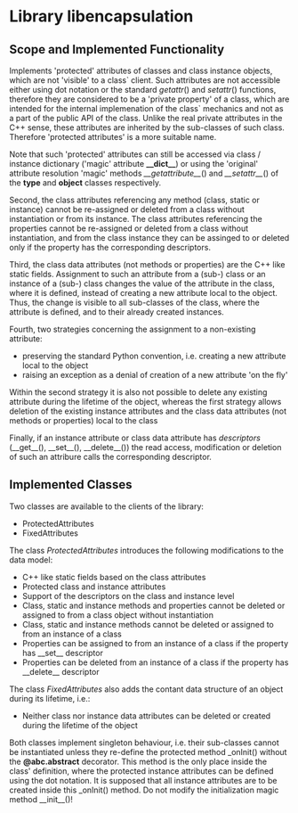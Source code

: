 # Library libencapsulation

## Scope and Implemented Functionality

Implements 'protected' attributes of classes and class instance objects, which are not 'visible' to a class\` client. Such attributes are not accessible either using dot notation or the standard *getattr*() and *setattr*() functions, therefore they are considered to be a 'private property' of a class, which are intended for the internal implemenation of the class\` mechanics and not as a part of the public API of the class. Unlike the real private attributes in the C++ sense, these attributes are inherited by the sub-classes of such class. Therefore 'protected attributes' is a more suitable name.

Note that such 'protected' attributes can still be accessed via class / instance dictionary ('magic' attribute **\_\_dict\_\_**) or using the 'original' attribute resolution 'magic' methods *\_\_getattribute\_\_*() and *\_\_setattr\_\_*() of the **type** and **object** classes respectively.

Second, the class attributes referencing any method (class, static or instance) cannot be re-assigned or deleted from a class without instantiation or from its instance. The class attributes referencing the properties cannot be re-assigned or deleted from a class without instantiation, and from the class instance they can be assinged to or deleted only if the property has the corresponding descriptors.

Third, the class data attributes (not methods or properties) are the C++ like static fields. Assignment to such an attribute from a (sub-) class or an instance of a (sub-) class changes the value of the attribute in the class, where it is defined, instead of creating a new attribute local to the object. Thus, the change is visible to all sub-classes of the class, where the attribute is defined, and to their already created instances.

Fourth, two strategies concerning the assignment to a non-existing attribute:

* preserving the standard Python convention, i.e. creating a new attribute local to the object
* raising an exception as a denial of creation of a new attribute 'on the fly'

Within the second strategy it is also not possible to delete any existing attribute during the lifetime of the object, whereas the first strategy allows deletion of the existing instance attributes and the class data attributes (not methods or properties) local to the class

Finally, if an instance attribute or class data attribute has *descriptors* (\_\_get\_\_(), \_\_set\_\_(), \_\_delete\_\_()) the read access, modification or deletion of such an attribure calls the corresponding descriptor.

## Implemented Classes

Two classes are available to the clients of the library:

* ProtectedAttributes
* FixedAttributes

The class *ProtectedAttributes* introduces the following modifications to the data model:

* C++ like static fields based on the class attributes
* Protected class and instance attributes
* Support of the descriptors on the class and instance level
* Class, static and instance methods and properties cannot be deleted or assigned to from a class object without instantiation
* Class, static and instance methods cannot be deleted or assigned to from an instance of a class
* Properties can be assigned to from an instance of a class if the property has \_\_set\_\_ descriptor
* Properties can be deleted from an instance of a class if the property has \_\_delete\_\_ descriptor

The class *FixedAttributes* also adds the contant data structure of an object during its lifetime, i.e.:

* Neither class nor instance data attributes can be deleted or created during the lifetime of the object

Both classes implement singleton behaviour, i.e. their sub-classes cannot be instantiated unless they re-define the protected method \_onInit() without the **@abc.abstract** decorator. This method is the only place inside the class' definition, where the protected instance attributes can be defined using the dot notation. It is supposed that all instance attributes are to be created inside this \_onInit() method. Do not modify the initialization magic method \_\_init\_\_()!